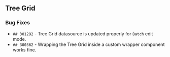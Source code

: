 ##  Tree Grid

###    Bug Fixes

- `## 301292` - Tree Grid datasource is updated properly for `Batch` edit mode.
- `## 300362` - Wrapping the Tree Grid inside a custom wrapper component works fine.
